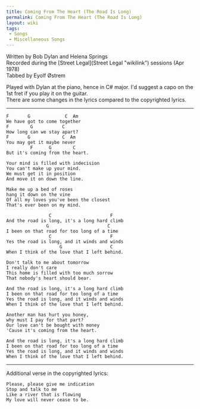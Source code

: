 ```yaml
---
title: Coming From The Heart (The Road Is Long)
permalink: Coming From The Heart (The Road Is Long)
layout: wiki
tags:
 - Songs
 - Miscellaneous Songs
---
```


Written by Bob Dylan and Helena Springs  
Recorded during the [Street Legal](Street Legal "wikilink") sessions
(Apr 1978)  
Tabbed by Eyolf Østrem

Played with Dylan at the piano, hence in C\# major. I'd suggest a capo
on the 1st fret if you play it on the guitar.  
There are some changes in the lyrics compared to the copyrighted lyrics.

* * * * *

    F       G             C  Am
    We have got to come together
    F        G           C
    How long can we stay apart?
    F       G            C  Am
    You may get it maybe never
             F      G        C
    But it's coming from the heart.

    Your mind is filled with indecision
    You can't make up your mind.
    We must get it in position
    And move it on down the line.

    Make me up a bed of roses
    hang it down on the vine
    Of all my loves you've been the closest
    That's ever been on my mind.

                    C                      F
    And the road is long, it's a long hard climb
                   G                      C
    I been on that road for too long of a time
                    C                      F
    Yes the road is long, and it winds and winds
                        G                  C
    When I think of the love that I left behind.

    Don't talk to me about tomorrow
    I really don't care
    This home is filled with too much sorrow
    That nobody's heart should bear.

    And the road is long, it's a long hard climb
    I been on that road for too long of a time
    Yes the road is long, and it winds and winds
    When I think of the love that I left behind.

    Another man has hurt you honey,
    why must I pay for that part?
    Our love can't be bought with money
    'Cause it's coming from the heart.

    And the road is long, it's a long hard climb
    I been on that road for too long of a time
    Yes the road is long, and it winds and winds
    When I think of the love that I left behind.

* * * * *

Additional verse in the copyrighted lyrics:

    Please, please give me indication
    Stop and talk to me
    Like a river that is flowing
    My love will never cease to be.
